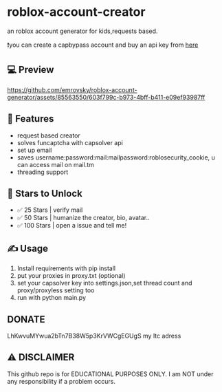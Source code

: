 
# roblox-account-creator

an roblox account generator for kids,requests based.



❗️you can create a capbypass account and buy an api key from [here](https://capbypass.com/signup?inviteCode=1hneCOA)

## 💻 Preview





https://github.com/emrovsky/roblox-account-generator/assets/85563550/603f799c-b973-4bff-b411-e09ef93987ff






## 👾 Features
- request based creator
- solves funcaptcha with capsolver api
- set up email
- saves username:password:mail:mailpassword:roblosecurity_cookie, u can access mail on mail.tm
- threading support


## 🌟 Stars to Unlock

- ✅ 25 Stars | verify mail
- ✅ 50 Stars | humanize the creator, bio, avatar..
- ✅ 100 Stars | open a issue and tell me!





## ✍️ Usage
1. Install requirements with pip install
2. put your proxies in proxy.txt (optional)
3. set your capsolver key into settings.json,set thread count and proxy/proxyless setting too
4. run with python main.py

## DONATE
LhKwvuMYwua2bTn7B38W5p3KrVWCgEGUgS my ltc adress


## ⚠️ DISCLAIMER
This github repo is for EDUCATIONAL PURPOSES ONLY. I am NOT under any responsibility if a problem occurs.

